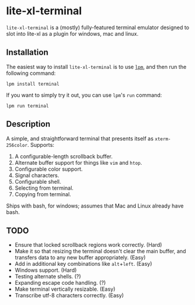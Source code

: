 # lite-xl-terminal

`lite-xl-terminal` is a (mostly) fully-featured terminal emulator designed to slot into lite-xl as a plugin for windows, mac and linux.

## Installation

The easiest way to install `lite-xl-terminal` is to use [`lpm`](https://github.com/lite-xl/lite-xl-plugin-manager), and
then run the following command:

```
lpm install terminal
```

If you want to simply try it out, you can use `lpm`'s `run` command:

```
lpm run terminal
```

## Description

A simple, and straightforward terminal that presents itself as `xterm-256color`. Supports:

1. A configurable-length scrollback buffer.
2. Alternate buffer support for things like `vim` and `htop`.
3. Configurable color support.
4. Signal characters.
5. Configurable shell.
6. Selecting from terminal.
7. Copying from terminal.

Ships with bash, for windows; assumes that Mac and Linux already have bash.

## TODO

* Ensure that locked scrollback regions work correctly. (Hard)
* Make it so that resizing the terminal doesn't clear the main buffer, and transfers data to any new buffer appropriately. (Easy)
* Add in additional key combinations like `alt`+`left`. (Easy)
* Windows support. (Hard)
* Testing alternate shells. (?)
* Expanding escape code handling. (?)
* Make terminal vertically resizable. (Easy)
* Transcribe utf-8 characters correctly. (Easy)
